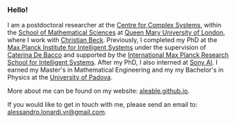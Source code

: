 ### Hello!

I am a postdoctoral researcher at the <a href="https://www.seresearch.qmul.ac.uk/ccs/">Centre for Complex Systems</a>, within the <a href="https://www.qmul.ac.uk/maths/">School of Mathematical Sciences</a> at <a href="https://www.qmul.ac.uk/">Queen Mary University of London</a>, where I work with <a href="https://webspace.maths.qmul.ac.uk/c.beck/">Christian Beck</a>. Previously, I completed my PhD at the <a href="https://is.mpg.de/">Max Planck Institute for Intelligent Systems</a> under the supervision of <a href="https://cdebacco.com/">Caterina De Bacco</a> and supported by the <a href="https://imprs.is.mpg.de">International Max Planck Research School for Intelligent Systems</a>. After my PhD, I also interned at <a href="https://ai.sony/">Sony AI</a>. I earned my Master's in Mathematical Engineering and my my Bachelor's in Physics at the <a href="https://www.unipd.it/en/">University of Padova</a>.

More about me can be found on my website: <a href="https://aleable.github.io/">aleable.github.io</a>.

If you would like to get in touch with me, please send an email to: <a href="alessandro.lonardi.vr@gmail.com">alessandro.lonardi.vr@gmail.com</a>.
